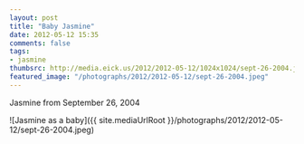 ```yaml
---
layout: post
title: "Baby Jasmine"
date: 2012-05-12 15:35
comments: false
tags: 
- jasmine
thumbsrc: http://media.eick.us/2012/2012-05-12/1024x1024/sept-26-2004.jpeg
featured_image: "/photographs/2012/2012-05-12/sept-26-2004.jpeg"
---
```

Jasmine from September 26, 2004



![Jasmine as a baby]({{ site.mediaUrlRoot }}/photographs/2012/2012-05-12/sept-26-2004.jpeg)

